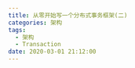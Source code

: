 ```yaml
---
title: 从零开始写一个分布式事务框架(二)
categories: 架构
tags:
  - 架构
  - Transaction
date: 2020-03-01 21:12:00
---
```


